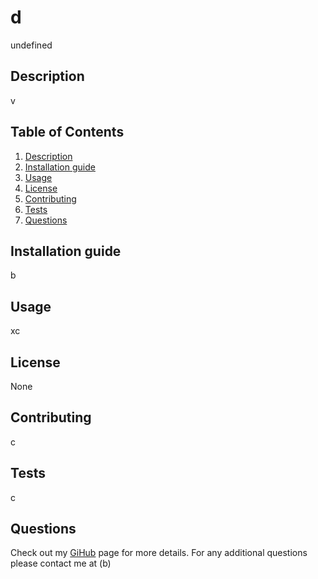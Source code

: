 # d
  undefined


## Description
v


## Table of Contents
1.  [Description](#Description)
2.  [Installation guide](#Installation-guide)
3.  [Usage](#Usage)
4.  [License](#License)
5.  [Contributing](#Contributing)
6.  [Tests](#Tests)
7.  [Questions](#Questions)


## Installation guide
b

## Usage
xc

## License
None

## Contributing
c

## Tests
c

## Questions
Check out my [GiHub](https://github.com/b) page for more details.
For any additional questions please contact me at (b)

